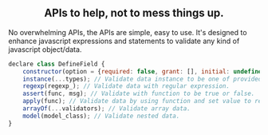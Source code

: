 <h2 class="width-100" style="text-align: center;">
    APIs to help, not to mess things up.
</h2>

No overwhelming APIs, the APIs are simple, easy to use.
It's designed to enhance javascript expressions and statements
to validate any kind of javascript object/data.

```js
declare class DefineField {
    constructor(option = {required: false, grant: [], initial: undefined});
    instance(...types); // Validate data instance to be one of provided types.
    regexp(regexp_); // Validate data with regular expression.
    assert(func, msg); // Validate with function to be true or false.
    apply(func); // Validate data by using function and set value to returned data.
    arrayOf(...validators); // Validate array data.
    model(model_class); // Validate nested data.
}
```